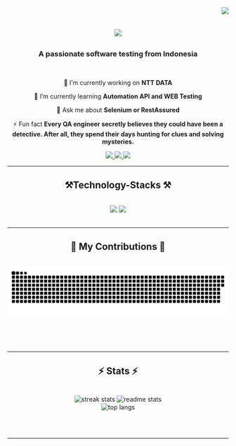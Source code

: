 <img align="right" src="https://visitor-badge.laobi.icu/badge?page_id=11neuty.11neuty"/>

<h1 align="center">
    <img src="https://readme-typing-svg.herokuapp.com/?font=Righteous&size=35&center=true&vCenter=true&width=500&height=70&duration=4000&lines=Hi+There!+👋;+I'm+Ryan+Daffa+Pratama!;" />
</h1>

<h3 align="center">A passionate software testing from Indonesia</h3>

<br/>

<div align="center">
 
 🔭 I’m currently working on **NTT DATA**
 
 🌱 I’m currently learning **Automation API and WEB Testing**

💬 Ask me about **Selenium or RestAssured**

⚡ Fun fact **Every QA engineer secretly believes they could have been a detective. After all, they spend their days hunting for clues and solving mysteries.**

 </div>
 
<div align="center"> 
  <a href="ryandaffapratama@gmail.com">
    <img src="https://img.shields.io/badge/Gmail-333333?style=for-the-badge&logo=gmail&logoColor=red" />
  </a>
  <a href="https://linkedin.com/in/ryan-d-pratama" target="https://www.linkedin.com/in/ryan-d-pratama-4b0699190/">
    <img src="https://img.shields.io/badge/LinkedIn-0077B5?style=for-the-badge&logo=linkedin&logoColor=white" target="_blank" />
  </a>
  <a href="https://github.com/" target="11neuty">
     <img src="https://img.shields.io/badge/Portfolio-FF5722?style=for-the-badge&logo=todoist&logoColor=white" target="_blank" /> <!-- sqlite, safari, google-chrome are other good icon options -->
  </a>
</div>

 <hr/>
 
<h2 align="center">⚒️Technology-Stacks ⚒️</h2>
<br/>
<div align="center">
    <img src="https://skillicons.dev/icons?i=mysql,maven,gherkin,postman,java,git,github,idea,ubuntu,linux" />
    <img src="https://skillicons.dev/icons?i=arduino,bash,c,cpp,cypress,discord,java,powershell" /><br>
</div>

<br/>
<hr/>

<div align="center">
  <h2>🐍 My Contributions 🐍</h2>
  <br>
  <img alt="snake eating my contributions" src="https://raw.githubusercontent.com/11neuty/11neuty/output/github-contribution-grid-snake.svg" />
  
  <br/><br/><br/>
</div>

<hr/>

<h2 align="center">⚡ Stats ⚡</h2>
<br>
<div align=center>
  <img width=390 src="https://streak-stats.demolab.com/?user=11neuty&count_private=true&theme=react&border_radius=10" alt="streak stats"/>
  <img width=390 src="https://github-readme-stats.vercel.app/api?username=11neuty&count_private=true&show_icons=true&theme=react&rank_icon=github&border_radius=10" alt="readme stats" />
  <br/>
  <img width=325 align="center" src="https://github-readme-stats.vercel.app/api/top-langs/?username=11neuty&hide=HTML&langs_count=8&layout=compact&theme=react&border_radius=10&size_weight=0.5&count_weight=0.5&exclude_repo=github-readme-stats" alt="top langs" />
</div>

<br/><br/>

<hr/>

<br/>

<br/>
